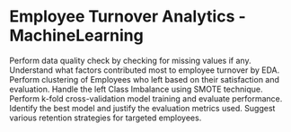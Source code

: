 # Employee Turnover Analytics - MachineLearning

Perform data quality check by checking for missing values if any.
Understand what factors contributed most to employee turnover by EDA.
Perform clustering of Employees who left based on their satisfaction and evaluation.
Handle the left Class Imbalance using SMOTE technique.
Perform k-fold cross-validation model training and evaluate performance.
Identify the best model and justify the evaluation metrics used.
Suggest various retention strategies for targeted employees.
